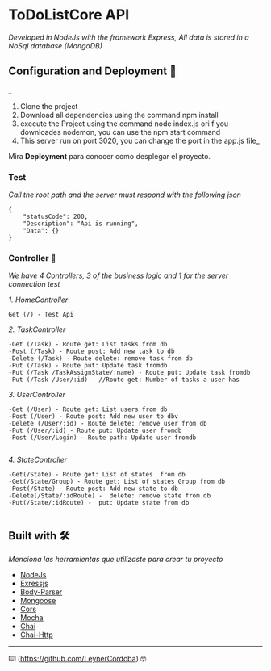 # ToDoListCore API

_Developed in NodeJs with the framework Express,
All data  is stored in a NoSql database (MongoDB)_

## Configuration and Deployment 🚀

_
1.	Clone the project
2.	Download all  dependencies using  the command npm install
3.	execute the Project using the command node index.js  ori f you downloades nodemon, you can use the npm start command
4.	This server run  on port 3020, you can change the port in the app.js file_

Mira **Deployment** para conocer como desplegar el proyecto.


### Test
_Call the root path and the server must respond with the following json_

```
{
    "statusCode": 200,
    "Description": "Api is running",
    "Data": {}
}

```

### Controller 🔧

_We have 4 Controllers, 3 of the business logic and 1 for the server connection test_

_1.	HomeController_

```
Get (/) - Test Api
```

_2.	TaskController_

```
-Get (/Task) - Route get: List tasks from db
-Post (/Task) - Route post: Add new task to db
-Delete (/Task) - Route delete: remove task from db
-Put (/Task) - Route put: Update task fromdb
-Put (/Task /TaskAssignState/:name) - Route put: Update task fromdb
-Put (/Task /User/:id) - //Route get: Number of tasks a user has

```


_3.	UserController_

```
-Get (/User) - Route get: List users from db    
-Post (/User) - Route post: Add new user to dbv    
-Delete (/User/:id) - Route delete: remove user from db    
-Put (/User/:id) - Route put: Update user fromdb
-Post (/User/Login) - Route path: Update user fromdb


```


_4.  StateController_

```
-Get(/State) - Route get: List of states  from db  
-Get(/State/Group) - Route get: List of states Group from db
-Post(/State) - Route post: Add new state to db    
-Delete(/State/:idRoute) -  delete: remove state from db    
-Put(/State/:idRoute) -  put: Update state from db


```


## Built with 🛠️

_Menciona las herramientas que utilizaste para crear tu proyecto_

* [NodeJs](https://nodejs.org/es) 
* [Exressjs](http://expressjs.com) 
* [Body-Parser](https://www.npmjs.com/package/body-parser)
* [Mongoose](https://mongoosejs.com)
* [Cors](https://www.npmjs.com/package/cors)
* [Mocha](https://mochajs.org)
* [Chai](https://www.chaijs.com)
* [Chai-Http](https://www.chaijs.com/plugins/chai-http)



---
⌨️ (https://github.com/LeynerCordoba) 🤓